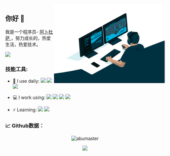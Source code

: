 
<img align="right" src="code.gif"   width="350" height="250"/>

## 你好 👋

我是一个程序员- <a href="https://www.abumaster.com" target="_blank"> 阿卜杜萨 </a>，努力成长的，热爱生活，热爱技术。

[![](https://img.shields.io/badge/%F0%9F%93%AB-email-blue)](mailto:gfzhang92@gmail.com)


### 技能工具:

- 🚀 I use daily:
![](https://img.shields.io/badge/-Java-8fcfd1?style=plastic&logo=java)
![](https://img.shields.io/badge/-Python-orange?style=plastic&logo=Python)
![](https://img.shields.io/badge/-Shell-black?style=plastic&logo=Shell)

- 💻 I work using:
![](https://img.shields.io/badge/-Spring-6db33f?style=plastic&logo=spring)
![](https://img.shields.io/badge/-IDEA-black?style=plastic&logo=intellijidea)
![](https://img.shields.io/badge/-Git-f05032?style=plastic&logo=git)
![](https://img.shields.io/badge/-GitLab-fca121?style=plastic&logo=gitlab)

- ⚡ Learning:
![](https://img.shields.io/badge/-Redis-gray?style=plastic&logo=redis)
![](https://img.shields.io/badge/-PostgreSQL-336791?style=plastic&logo=postgreSQL)



### 📈 Github数据：

<p align="center"> <img src="https://github-readme-stats.vercel.app/api?username=abumaster&show_icons=true&locale=cn&theme=flag-india" alt="abumaster" />
<p align="center"> <img src="https://github-readme-stats.vercel.app/api/top-langs/?layout=compact&username=abumaster&hide_title=true&hide_border=false&line_height=20&theme=flag-india&locale=cn" />


